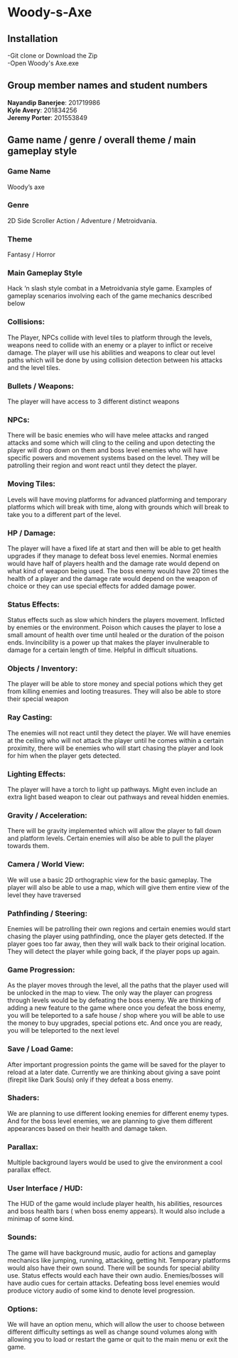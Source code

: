 # Woody-s-Axe

<h2>Installation</h2>
-Git clone or Download the Zip<br>
-Open Woody's Axe.exe

<h2>Group member names and student numbers</h2>

<strong>Nayandip Banerjee</strong>: 201719986<br>
<strong>Kyle Avery</strong>: 201834256<br>
<strong>Jeremy Porter</strong>: 201553849


<h2>Game name / genre / overall theme / main gameplay style</h2>

<h3>Game Name</h3>
Woody’s axe

<h3>Genre</h3>
2D Side Scroller Action / Adventure / Metroidvania.

<h3>Theme</h3>
Fantasy / Horror

<h3>Main Gameplay Style</h3>
Hack ‘n slash style combat in a Metroidvania style game.

</h2>Examples of gameplay scenarios involving each of the game mechanics described below</h2>

<h3>Collisions:</h3> The Player, NPCs collide with level tiles to platform through the levels, weapons need to collide with an enemy or a player to inflict or receive damage. The player will use his abilities and weapons to clear out level paths which will be done by using collision detection between his attacks and the level tiles.

<h3>Bullets / Weapons:</h3> The player will have access to 3 different distinct weapons

<h3>NPCs:</h3> There will be basic enemies who will have melee attacks and ranged attacks and some which will cling to the ceiling and upon detecting the player will drop down on them and boss level enemies who will have specific powers and movement systems based on the level. They will be patrolling their region and wont react until they detect the player.

<h3>Moving Tiles:</h3>Levels will have moving platforms for advanced platforming and temporary platforms which will break with time, along with grounds which will break to take you to a different part of the level.

<h3>HP / Damage:</h3> The player will have a fixed life at start and then will be able to get health upgrades if they manage to defeat boss level enemies. Normal enemies would have half of players health and the damage rate would depend on what kind of weapon being used. The boss enemy would have 20 times the health of a player and the damage rate would depend on the weapon of choice or they can use special effects for added damage power.


<h3>Status Effects:</h3> Status effects such as slow which hinders the players movement. Inflicted by enemies or the environment. Poison which causes the player to lose a small amount of health over time until healed or the duration of the poison ends. Invincibility is a power up that makes the player invulnerable to damage for a certain length of time. Helpful in difficult situations.

<h3>Objects / Inventory:</h3> The player will be able to store money and special potions which they get from killing enemies and looting treasures. They will also be able to store their special weapon

<h3>Ray Casting:</h3> The enemies will not react until they detect the player. We will have enemies at the ceiling who will not attack the player until he comes within a certain proximity, there will be enemies who will start chasing the player and look for him when the player gets detected.

<h3>Lighting Effects:</h3> The player will have a torch to light up pathways. Might even include an extra light based weapon to clear out pathways and reveal hidden enemies.

<h3>Gravity / Acceleration:</h3> There will be gravity implemented which will allow the player to fall down and platform levels. Certain enemies will also be able to pull the player towards them.

<h3>Camera / World View:</h3> We will use a basic 2D orthographic view for the basic gameplay. The player will also be able to use a map, which will give them entire view of the level they have traversed

<h3>Pathfinding / Steering:</h3> Enemies will be patrolling their own regions and certain enemies would start chasing the player using pathfinding, once the player gets detected. If the player goes too far away, then they will walk back to their original location. They will detect the player while going back, if the player pops up again.

<h3>Game Progression:</h3> As the player moves through the level, all the paths that the player used will be unlocked in the map to view. The only way the player can progress through levels would be by defeating the boss enemy. We are thinking of adding a new feature to the game where once you defeat the boss enemy, you will be teleported to a safe house / shop where you will be able to use the money to buy upgrades, special potions etc. And once you are ready, you will be teleported to the next level

<h3>Save / Load Game:</h3>  After important progression points the game will be saved for the player to reload at a later date. Currently we are thinking about giving a save point (firepit like Dark Souls) only if they defeat a boss enemy. 

<h3>Shaders:</h3> We are planning to use different looking enemies for different enemy types. And for the boss level enemies, we are planning to give them different appearances based on their health and damage taken. 

<h3>Parallax:</h3> Multiple background layers would be used to give the environment a cool parallax effect.
<h3>User Interface / HUD:</h3> The HUD of the game would include player health, his abilities, resources and boss health bars ( when boss enemy appears). It would also include a minimap of some kind. 

<h3>Sounds:</h3> The game will have background music, audio for actions and gameplay mechanics like jumping, running, attacking, getting hit. Temporary platforms would also have their own sound. There will be sounds for special ability use. Status effects would each have their own audio. Enemies/bosses will have audio cues for certain attacks. Defeating boss level enemies would produce victory audio of some kind to denote level progression.

<h3>Options:</h3> 

We will have an option menu, which will allow the user to choose between different difficulty settings as well as change sound volumes along with allowing you to load or restart the game or quit to the main menu or exit the game.
